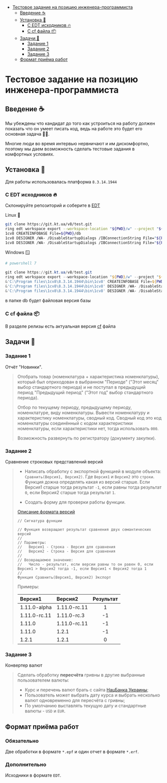 - [Тестовое задание на позицию инженера-программиста](#тестовое-задание-на-позицию-инженера-программиста)
  - [Введение ☕️](#введение-️)
  - [Установка 👷](#установка-)
    - [С EDT исходников 🔥](#с-edt-исходников-)
    - [С cf файла 📦](#с-cf-файла-)
  - [Задачи 📝](#задачи-)
    - [Задание 1](#задание-1)
    - [Задание 2](#задание-2)
    - [Задание 3](#задание-3)
  - [Формат приёма работ](#формат-приёма-работ)

# Тестовое задание на позицию инженера-программиста

## Введение ☕️
Мы убеждены что кандидат до того как устроиться на работу должен показать что он умеет писать код, ведь на работе это будет его основная задача 🧑‍💻.

Многие люди во время интервью нервничают и им дискомфортно, поэтому мы даем возможность сделать тестовые задания в комфортных условиях.

## Установка 👷
Для работы использовалась платформа `8.3.14.1944`

### С EDT исходников 🔥
Склонируйте репозиторий и соберите в [EDT](https://edt.1c.ru/) 

Linux 🐧
```sh
git clone https://git.kt.ua/v8/test.git
ring edt workspace export --workspace-location "${PWD}/w" --project "${PWD}/Test" --configuration-files "${PWD}/xml"
1cv8 CREATEINFOBASE File=${PWD}/db
1cv8 DESIGNER /WA- /DisableStartupDialogs /IBConnectionString File="${PWD}/db" /LoadConfigFromFiles "${PWD}/xml" /UpdateDBCfg
1cv8 DESIGNER /WA- /DisableStartupDialogs /IBConnectionString File="${PWD}/db" /CreateDistributionFiles -cffile "${PWD}/1cv8.cf"
```

Windows 🪟 
```ps1
# powershell 7

git clone https://git.kt.ua/v8/test.git
ring edt workspace export --workspace-location "${PWD}/w" --project "${PWD}/Test" --configuration-files "${PWD}/xml"
&'C:\Program files\1cv8\8.3.14.1944\bin\1cv8' CREATEINFOBASE File=${PWD}/db
&'C:\Program files\1cv8\8.3.14.1944\bin\1cv8' DESIGNER /WA- /DisableStartupDialogs /IBConnectionString File="${PWD}/db" /LoadConfigFromFiles "${PWD}/xml" /UpdateDBCfg
&'C:\Program files\1cv8\8.3.14.1944\bin\1cv8' DESIGNER /WA- /DisableStartupDialogs /IBConnectionString File="${PWD}/db" /CreateDistributionFiles -cffile "${PWD}/1cv8.cf"
```

в папке db будет файловая версия базы

### С cf файла 📦
В разделе релизы есть актуальная версия [cf](https://github.com/kt-ukraine/testTask/releases/download/0.1.0/1cv8-test.cf) файла

## Задачи 📝

### Задание 1
Отчёт "Новинки".

> Отобрать товар (номенклатура + характеристика номенклатуры), который был оприходован в выбранном "Периоде" ("Этот месяц" выбор стандартного периода) и не поступал в предыдущий период "Предыдущий период" ("Этот год" выбор стандартного периода).
>
> Отбор по текущему периоду, предыдущему периоду, номенклатуре, виду номенклатуры. Вывести номенклатуру и характеристику номенклатуры, сводный код. Сводный код это код номенклатуры соединённый с кодом характеристики номенклатуры, если характеристики нет, тогда использовать `000`.
> 
> Возможность развернуть по регистратору (документу закупки).

### Задание 2
Сравнение строковых представлений версий
> - Написать обработку с экспортной функцией в модуле объекта: `Сравнить(Версия1, Версия2)`.
> Где `Версия1` и `Версия2` это `строки`.
> Функция дожна определять какая из версий старше.
> Если Версия1 старше тогда результат `-1`, если равны тогда результат `0`, если Версия2 старше тогда результат `1`.
> 
> - Создать форму для проверки работы функции.
> 
> [Описание формата версий](https://semver.org/lang/ru/)
> 
> ```bsl
> // Сигнатура функции
> 
> // Функция возвращает результат сравнения двух семантических версий
> //
> // Параметры:
> //   Версия1 - Строка - Версия для сравнения 
> //   Версия2 - Строка - Версия для сравнения
> //
> // Возвращаемое значение:
> //   Число - результат, если версии равны то он равен 0, если Версия1 > Версия2 тогда -1, если Версия1 < Версия2 тогда 1
> //
> Функция Сравнить(Версия1, Версия2) Экспорт
> ```
> 
>  
>
> Примеры:
> 
> | Версия1      | Версия2      | Результат |
> | :----------- | :----------- | :-------: |
> | 1.11.0-alpha | 1.11.0-rc.11 |     1     |
> | 1.11.0-rc.11 | 1.11.0-rc.3  |    -1     |
> | 1.11.0       | 1.11.0-rc.11 |    -1     |
> | 1.11.0       | 1.2.1        |    -1     |
> | 1.2.1        | 1.2.1        |     0     |

### Задание 3
Конвертер валют
> Сделать обработку **пересчёта** гривны в другие выбранные пользователем валюты:
> - Курс и перечень валют брать с сайта [НацБанка Украины](https://bank.gov.ua/ua/open-data/api-dev);
> - Пользователь может выбрать дату курса и выбрать несколько валют одновременно для пересчёта с гривны;
> - По умолчанию выставлять текущую дату и стандартные валюты - `USD` и `EUR`.

## Формат приёма работ
### Обязательно
Две обработки в формате `*.epf` и один отчет в формате `*.erf`.
### Дополнительно
Исходники в формате `EDT`.

